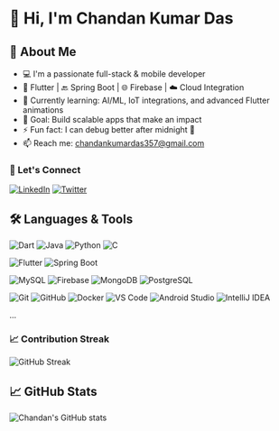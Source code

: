 # 👋 Hi, I'm Chandan Kumar Das

## 🚀 About Me
- 💻 I'm a passionate full-stack & mobile developer
- 📱 Flutter | 🔙 Spring Boot | 🌐 Firebase | ☁️ Cloud Integration
- 🌱 Currently learning: AI/ML, IoT integrations, and advanced Flutter animations
- 🎯 Goal: Build scalable apps that make an impact
- ⚡ Fun fact: I can debug better after midnight 🌙
- 📫 Reach me: [chandankumardas357@gmail.com](mailto:chandankumardas357@gmail.com)

### 🤝 Let's Connect
[![LinkedIn](https://img.shields.io/badge/-LinkedIn-0077B5?logo=linkedin&logoColor=white)](https://linkedin.com/in/chandan-kumar-das-dev)
[![Twitter](https://img.shields.io/badge/-Twitter-1DA1F2?logo=twitter&logoColor=white)](https://x.com/dev__droid)


## 🛠️ Languages & Tools
<!-- Languages -->
![Dart](https://img.shields.io/badge/-Dart-0175C2?logo=dart&logoColor=white)
![Java](https://img.shields.io/badge/-Java-007396?logo=java&logoColor=white)
![Python](https://img.shields.io/badge/-Python-3776AB?logo=python&logoColor=white)
![C](https://img.shields.io/badge/-C-00599C?logo=c&logoColor=white)


<!-- Frameworks & Libraries -->
![Flutter](https://img.shields.io/badge/-Flutter-02569B?logo=flutter&logoColor=white)
![Spring Boot](https://img.shields.io/badge/-SpringBoot-6DB33F?logo=spring-boot&logoColor=white)


<!-- Databases -->
![MySQL](https://img.shields.io/badge/-MySQL-4479A1?logo=mysql&logoColor=white)
![Firebase](https://img.shields.io/badge/-Firebase-FFCA28?logo=firebase&logoColor=black)
![MongoDB](https://img.shields.io/badge/-MongoDB-47A248?logo=mongodb&logoColor=white)
![PostgreSQL](https://img.shields.io/badge/-PostgreSQL-336791?logo=postgresql&logoColor=white)

<!-- DevOps & Tools -->
![Git](https://img.shields.io/badge/-Git-F05032?logo=git&logoColor=white)
![GitHub](https://img.shields.io/badge/-GitHub-181717?logo=github&logoColor=white)
![Docker](https://img.shields.io/badge/-Docker-2496ED?logo=docker&logoColor=white)
![VS Code](https://img.shields.io/badge/-VS_Code-007ACC?logo=visual-studio-code&logoColor=white)
![Android Studio](https://img.shields.io/badge/-Android_Studio-3DDC84?logo=android-studio&logoColor=white)
![IntelliJ IDEA](https://img.shields.io/badge/-IntelliJ_IDEA-000000?logo=intellij-idea&logoColor=white)


...
### 📈 Contribution Streak
![GitHub Streak](https://github-readme-streak-stats.herokuapp.com/?user=chandan-droid&theme=tokyonight)


## 📈 GitHub Stats
![Chandan's GitHub stats](https://github-readme-stats.vercel.app/api?username=chandan-droid&show_icons=true&theme=radical)
